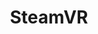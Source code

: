 ---
title: SteamVR
crosslinks:
- Vive
- oculus
- anti_gif_bot
- youtubefactsbot
- firefox
- youtubot
- virtualreality
- vrArcade
- livven
- pcmasterrace
- RiftintotheMind
- AMAAggregator
- u_imguralbumbot
- unrealengine
- hlvr
- PSVR
- Amd
- autotldr
- oculusnsfw
- subnautica
---